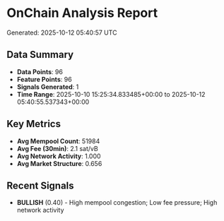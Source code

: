 # OnChain Analysis Report
Generated: 2025-10-12 05:40:57 UTC

## Data Summary
- **Data Points**: 96
- **Feature Points**: 96
- **Signals Generated**: 1
- **Time Range**: 2025-10-10 15:25:34.833485+00:00 to 2025-10-12 05:40:55.537343+00:00

## Key Metrics
- **Avg Mempool Count**: 51984
- **Avg Fee (30min)**: 2.1 sat/vB
- **Avg Network Activity**: 1.000
- **Avg Market Structure**: 0.656

## Recent Signals
- **BULLISH** (0.40) - High mempool congestion; Low fee pressure; High network activity
